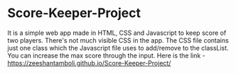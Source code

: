 # Score-Keeper-Project 
 It is a simple web app made in HTML, CSS and Javascript to keep score of two players. There's not much visible CSS in the app. The CSS file contains just one class which the Javascript file uses to add/remove to the classList. You can increase the max score through the input.
Here is the link - https://zeeshantamboli.github.io/Score-Keeper-Project/
